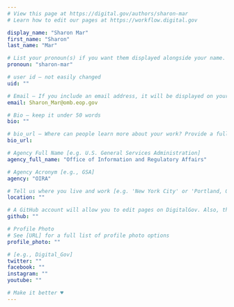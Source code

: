 ```yaml
---
# View this page at https://digital.gov/authors/sharon-mar
# Learn how to edit our pages at https://workflow.digital.gov

display_name: "Sharon Mar"
first_name: "Sharon"
last_name: "Mar"

# List your pronoun(s) if you want them displayed alongside your name. If blank, we'll use just your name. Learn more http://mypronouns.org
pronoun: "sharon-mar"

# user id — not easily changed
uid: ""

# Email — If you include an email address, it will be displayed on your profile page
email: Sharon_Mar@omb.eop.gov

# Bio — keep it under 50 words
bio: ""

# bio_url — Where can people learn more about your work? Provide a full URL [e.g. 'https://www.example.gov/']
bio_url:

# Agency Full Name [e.g. U.S. General Services Administration]
agency_full_name: "Office of Information and Regulatory Affairs"

# Agency Acronym [e.g., GSA]
agency: "OIRA"

# Tell us where you live and work [e.g. 'New York City' or 'Portland, OR']
location: ""

# A GitHub account will allow you to edit pages on DigitalGov. Also, the image used in your GitHub account can be used to populate your digital.gov profile photo. Learn more about getting a Github account at [URL]
github: ""

# Profile Photo
# See [URL] for a full list of profile photo options
profile_photo: ""

# [e.g., Digital_Gov]
twitter: ""
facebook: ""
instagram: ""
youtube: ""

# Make it better ♥
---
```

